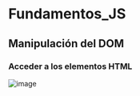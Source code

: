 # Fundamentos_JS
## Manipulación del DOM
### Acceder a los elementos HTML
![image](https://github.com/brittanypallasco2003/Fundamentos_JS/assets/117743650/7274da08-206a-4aae-95d6-1cf20676f736)

###



